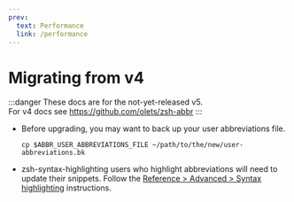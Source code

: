 ```yaml
---
prev:
  text: Performance
  link: /performance
---
```


# Migrating from v4

:::danger
These docs are for the not-yet-released v5.  
For v4 docs see <https://github.com/olets/zsh-abbr>
:::

- Before upgrading, you may want to back up your user abbreviations file.

    ```shell
    cp $ABBR_USER_ABBREVIATIONS_FILE ~/path/to/the/new/user-abbreviations.bk
    ```

- zsh-syntax-highlighting users who highlight abbreviations will need to update their snippets. Follow the [Reference&nbsp;>&nbsp;Advanced&nbsp;>&nbsp;Syntax highlighting](/reference/advanced.html#syntax-highlighting) instructions.
